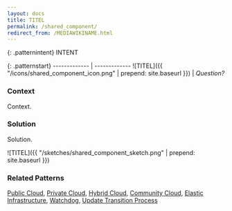 ```yaml
---
layout: docs
title: TITEL
permalink: /shared_component/
redirect_from: /MEDIAWIKINAME.html
---
```


{: .patternintent}
INTENT

{: .patternstart}
------------- | -------------
![TITEL]({{ "/icons/shared_component_icon.png" | prepend: site.baseurl }})  | *Question?*

### Context

Context.

### Solution

Solution.
 
![TITEL]({{ "/sketches/shared_component_sketch.png" | prepend: site.baseurl }})

### Related Patterns
[Public Cloud](/public_cloud/), [Private Cloud](/private_cloud/), [Hybrid Cloud](/hybrid_cloud/), [Community Cloud](/community_cloud/), [Elastic Infrastructure](/elastic_infrastructure/), [Watchdog](/watchdog/), [Update Transition Process](/update_transition_process/)
